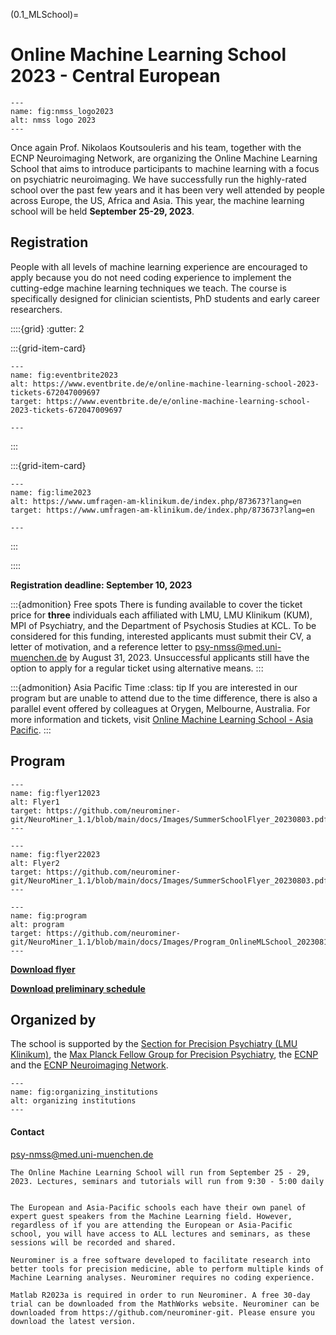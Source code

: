 (0.1_MLSchool)=
# Online Machine Learning School 2023 - Central European

```{figure} Images/nmss_logo2023.png
---
name: fig:nmss_logo2023
alt: nmss logo 2023
---
```

Once again Prof. Nikolaos Koutsouleris and his team, together with the ECNP Neuroimaging Network, are organizing the Online Machine Learning School that aims to introduce participants  to machine learning with a focus on psychiatric neuroimaging. We have successfully run the highly-rated school over the past few years and it has been very well attended by people across Europe, the US, Africa and Asia. This year, the machine learning school will be held **September 25-29, 2023**. 


## Registration  
People with all levels of machine learning experience are encouraged to apply because you do not need coding experience to implement the cutting-edge machine learning techniques we teach. The course is specifically designed for clinician scientists, PhD students and early career researchers. 


::::{grid}
:gutter: 2

:::{grid-item-card} 
```{figure} Images/register_full_2023.png
---
name: fig:eventbrite2023
alt: https://www.eventbrite.de/e/online-machine-learning-school-2023-tickets-672047009697
target: https://www.eventbrite.de/e/online-machine-learning-school-2023-tickets-672047009697

---
```
:::

:::{grid-item-card} 
```{figure} Images/register_free_2023.png
---
name: fig:lime2023
alt: https://www.umfragen-am-klinikum.de/index.php/873673?lang=en 
target: https://www.umfragen-am-klinikum.de/index.php/873673?lang=en 

---
```
:::

::::

**Registration deadline: September 10, 2023**


:::{admonition} Free spots
There is funding available to cover the ticket price for **three** individuals each affiliated with LMU, LMU Klinikum (KUM), MPI of Psychiatry, and the Department of Psychosis Studies at KCL. To be considered for this funding, interested applicants must submit their CV, a letter of motivation, and a reference letter to [psy-nmss@med.uni-muenchen.de](mailto:psy-nmss@med.uni-muenchen.de) by August 31, 2023. Unsuccessful applicants still have the option to apply for a regular ticket using alternative means.
:::

:::{admonition} Asia Pacific Time 
:class: tip
If you are interested in our program but are unable to attend due to the time difference, there is also a parallel event offered by colleagues at Orygen, Melbourne, Australia. For more information and tickets, visit [Online Machine Learning School - Asia Pacific](0.1_MLSchool_AsiaPacific).
:::

## Program 

```{figure} Images/flyer_p1_2023.png
---
name: fig:flyer12023
alt: Flyer1
target: https://github.com/neurominer-git/NeuroMiner_1.1/blob/main/docs/Images/SummerSchoolFlyer_20230803.pdf
---
```

```{figure} Images/flyer_p2_2023.png
---
name: fig:flyer22023
alt: Flyer2
target: https://github.com/neurominer-git/NeuroMiner_1.1/blob/main/docs/Images/SummerSchoolFlyer_20230803.pdf
---
```

```{figure} Images/Program_OnlineMLSchool_20230811.png
---
name: fig:program
alt: program
target: https://github.com/neurominer-git/NeuroMiner_1.1/blob/main/docs/Images/Program_OnlineMLSchool_20230811.pdf
---
```

[**Download flyer**](https://github.com/neurominer-git/NeuroMiner_1.1/blob/main/docs/Images/SummerSchoolFlyer_20230811.pdf)

[**Download preliminary schedule**](https://github.com/neurominer-git/NeuroMiner_1.1/blob/main/docs/Images/Program_OnlineMLSchool_20230811.pdf)


## Organized by
The school is supported by the [Section for Precision Psychiatry (LMU Klinikum)](https://www.lmu-klinikum.de/psychiatrie-und-psychotherapie/forschung-research/working-groups/precision-psychiatry/7ef67d79b4ad4804), the [Max Planck Fellow Group for Precision Psychiatry](https://www.psych.mpg.de/2571270/precision-psychiatry), the [ECNP](https://www.ecnp.eu) and the [ECNP Neuroimaging Network](https://www.ecnp.eu/research-innovation/networks-thematic-working-groups/list-ecnp-networks/neuroimaging).


```{figure} Images/organizing_institutions.png
---
name: fig:organizing_institutions
alt: organizing institutions
---
```

#### Contact
[psy-nmss@med.uni-muenchen.de](mailto:psy-nmss@med.uni-muenchen.de)


```{dropdown} When and how long is the online school?
The Online Machine Learning School will run from September 25 - 29, 2023. Lectures, seminars and tutorials will run from 9:30 - 5:00 daily
```


```{dropdown} What is the difference between the European and Asia-Pacific schools?

```

```{dropdown} Are there any differences between the European and Asia-Pacific schools?
The European and Asia-Pacific schools each have their own panel of expert guest speakers from the Machine Learning field. However, regardless of if you are attending the European or Asia-Pacific school, you will have access to ALL lectures and seminars, as these sessions will be recorded and shared.
```


```{dropdown} What is NeuroMiner?
Neurominer is a free software developed to facilitate research into better tools for precision medicine, able to perform multiple kinds of Machine Learning analyses. Neurominer requires no coding experience.
```

```{dropdown} How do I download NeuroMiner?
Matlab R2023a is required in order to run Neurominer. A free 30-day trial can be downloaded from the MathWorks website. Neurominer can be downloaded from https://github.com/neurominer-git. Please ensure you download the latest version.
```